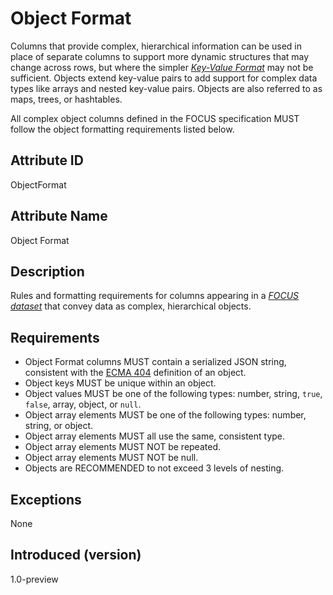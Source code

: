 # Object Format

Columns that provide complex, hierarchical information can be used in place of separate columns to support more dynamic structures that may change across rows, but where the simpler [*Key-Value Format*](#key-valueformat) may not be sufficient. Objects extend key-value pairs to add support for complex data types like arrays and nested key-value pairs. Objects are also referred to as maps, trees, or hashtables.

All complex object columns defined in the FOCUS specification MUST follow the object formatting requirements listed below.

## Attribute ID

ObjectFormat

## Attribute Name

Object Format

## Description

Rules and formatting requirements for columns appearing in a [*FOCUS dataset*](#glossary:FOCUS-dataset) that convey data as complex, hierarchical objects.

## Requirements

* Object Format columns MUST contain a serialized JSON string, consistent with the [ECMA 404](https://www.ecma-international.org/wp-content/uploads/ECMA-404_2nd_edition_december_2017.pdf) definition of an object.
* Object keys MUST be unique within an object.
* Object values MUST be one of the following types: number, string, `true`, `false`, array, object, or `null`.
* Object array elements MUST be one of the following types: number, string, or object.
* Object array elements MUST all use the same, consistent type.
* Object array elements MUST NOT be repeated.
* Object array elements MUST NOT be null.
* Objects are RECOMMENDED to not exceed 3 levels of nesting.

## Exceptions

None

## Introduced (version)

1.0-preview
